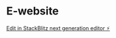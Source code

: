 # E-website

[Edit in StackBlitz next generation editor ⚡️](https://stackblitz.com/~/github.com/varatej/E-website)